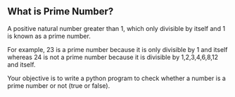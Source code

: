 ## What is Prime Number?
A positive natural number greater than 1, which only divisible by itself and 1 is known as a prime number. 

For example, 23 is a prime number because it is only divisible by 1 and itself whereas 24 is not a prime number because it is divisible by 1,2,3,4,6,8,12 and itself.

Your objective is to write a python program to check whether a number is a prime number or not (true or false).